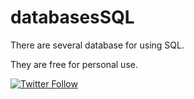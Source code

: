 # databasesSQL
There are several database for using SQL.

They are free for personal use.

[![Twitter Follow](https://img.shields.io/twitter/follow/_spalacios?style=social)](https://twitter.com/_spalacios)
